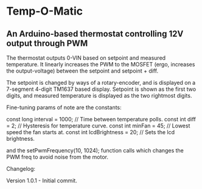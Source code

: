 # Temp-O-Matic
An Arduino-based thermostat controlling 12V output through PWM
-----------------------------------------------------------------

The thermostat outputs 0-VIN based on setpoint and measured temperature.
It linearly increases the PWM to the MOSFET (ergo, increases the output-voltage) between the setpoint and setpoint + diff.

The setpoint is changed by ways of a rotary-encoder, and is displayed on a 7-segment 4-digit TM1637 based display. Setpoint is shown as the first two digits, and measured temperature is displayed as the two rightmost digits.

Fine-tuning params of note are the constants:

const long interval = 1000; // Time between temperature polls.
const int diff = 2; // Hysteresis for temperature curve.
const int minFan = 45; // Lowest speed the fan starts at.
const int lcdBrightness = 20; // Sets the lcd brightness.

and the setPwmFrequency(10, 1024); function calls which changes the PWM freq to avoid noise from the motor.


Changelog:

Version 1.0.1 - Initial commit.
